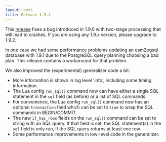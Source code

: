 ```yaml
---
layout: post
title: Release 1.9.2
---
```


This [release](https://github.com/openstreetmap/osm2pgsql/releases/tag/1.9.2)
fixes a bug introduced in 1.9.0 with two-stage processing that will lead to
crashes. If you are using any 1.9.x version, please upgrade to 1.9.2.

In one case we had some performance problems updating an osm2pgsql database
with 1.9.1 due to the PostgreSQL query planning choosing a bad plan. This
release contains a workaround for that problem.

We also improved the (experimental) generalizer code a bit:

* More information is shown in log level 'info', including some timing
  information.
* The Lua config `run_sql()` command now can have either a single SQL statement
  in the `sql` field (as before) or a list of SQL commands.
* For convenience, the Lua config `run_sql()` command now has an optional
  `transaction` field which can be set to `true` to wrap the SQL commands in
  BEGIN/COMMIT.
* The new `if_has_rows` fields on the `run_sql()` command can be set to string
  with an SQL query. If that field is set, the SQL statement(s) in the `sql`
  field is only run, if the SQL query returns at least one row.
* Some performance improvements in low-level code in the generalizer.

